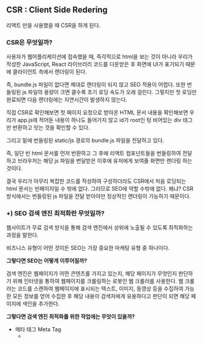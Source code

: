 ## CSR : Client Side Redering

리액트 만을 사용했을 때 CSR을 하게 된다.

### CSR은 무엇일까?

사용자가 웹어플리케이션에 접속했을 때, 즉각적으로 html을 보는 것이 아니라 우리가 작성한 JavaScript, React 라이브러리 코드를 다운받은 후 화면에 UI가 표기되기 때문에 클라이언트 측에서 랜더링이 된다.

즉, bundle.js 파일이 없다면 제대로 랜더링이 되지 않고 SEO 적용이 어렵다. 또한 번들링된 js 파일의 용량이 크면 클수록 초기 로딩 속도가 오래 걸린다. 그렇지만 첫 로딩만 완료되면 다음 랜더링에는 지연시간이 발생하지 않는다.

직접 CSR로 확인해보면 첫 페이지 요청으로 받아온 HTML 문서 내용을 확인해보면 우리가 app.js에 적어둔 내용이 하나도 들어가지 않고 id가 root인 텅 비어있는 div 태그만 반환하고 잇는 것을 확인할 수 있다.

그리고 밑에 번들링된 static/js 경로의 bundle.js 파일을 전달하고 있다.

즉, 일단 빈 html 문서를 먼저 반환하고 그 후에 리액트 컴포넌트들을 번들링하여 전달하고 브라우저는 해당 js 파일을 번달받은 이후에 유저에게 보여줄 화면만 랜더링 하는 것이다.

결국 우리가 아무리 복잡한 코드를 작성하여 구성하더라도 CSR에서 처음 로딩되는 html 문서는 빈페이지일 수 밖에 없다. 그러므로 SEO에 약할 수밖에 없다. 왜냐? CSR 방식에서는 번들링된 js 파일을 전달 받아야만 정상적인 랜더링이 가능하기 때문이다.

### **+) SEO 검색 엔진 최적화란 무엇일까?**

웹사이트가 무료 검색 방식을 통해 검색 엔진에서 상위에 노출될 수 있도록 최적화하는 과정을 말한다.

비즈니스 유형이 어떤 것이든 SEO는 가장 중요한 마케팅 유형 중 하나이다.

**그렇다면 SEO는 어떻게 이루어질까?**

검색 엔진은 웹페이지가 어떤 콘텐츠를 가지고 있는지, 해당 페이지가 무엇인지 판단하기 위해 인터넷을 통하여 웹페이지를 크롤링하는 로봇인 웹 크롤러를 사용한다. 웹 크롤러는 코드를 스캔하여 웹페이지에 표시되는 텍스트, 이미지, 동영상 등을 수집하여 가능한 모든 정보를 얻어 수집한 후 해당 내용이 검색자에게 유용하다고 판단이 되면 해당 페이지에 색인을 추가한다.

**그렇다면 검색 엔진 최적화를 위한 작업에는 무엇이 있을까?**

- 메타 태그 Meta Tag
  - <title>
      - 웹페이지를 검색 엔진에 검색했을 때 노출되는 제목
      → title 요소를 정의할 때는 너무 긴 텍스트를 사용하거나 모든 웹페이지의 title에 단일한 제목을 사용하지 않도록 유의해야 한다.
  - <description>
      - 해당 웹페이지의 설명을 요약한 한 두 줄의 문장
  - <robots>
      - 웹페이지 별 검색 로봇의 접근 여부를 설정할 때 활용
  - <canonical>
      - 해당 페이지의 대표 URL을 설정하는 태그
- 오픈 그래프 Open Graph 태그
  - og:title: 웹페이지 제목
  - og:description: 웹페이지 상세 설명
  - og:image: 웹페이지 카드에 나타내는 썸네일
    → 주로 권장되는 사이즈는 1200x630
  - og:type: 웹페이지 유형
  - og:url: 웹페이지 주소

### 그렇다면 SSG/R은 무엇일까?

여기에서 React와 함께 Gatsby / Next.JS와 같은 프레임워크를 사용하게 되면 SSG/R이 이루어진다.

**Static Site Generation / Server Side Rendering**

즉, 서버에서 랜더링되어 브라우저, 클라이언트에게 전달이 된다. 따라서 초기 로딩 속도가 CSR보다 빠르다.

내용이 적용된 html 문서가 서버로 내려오기 때문에 SEO 적용이 쉽다.

그리고 js 파일을 받지 않아도 기본적인 마크업 구조가 유지된다는 장점이 있다.

- Static-Generation : HTML을 빌드 타임에 각 페이지별로 생성하고 해당 페이지로 요청이 올 경우 이미 생성된 HTML 문서를 반환한다.
  → Next.JS에서 권고하고 있다
- Server-Side-Rendering : 요청이 올 때 마다 해당하는 HTML 문서를 그때 그때 생성하여 반환한다.
